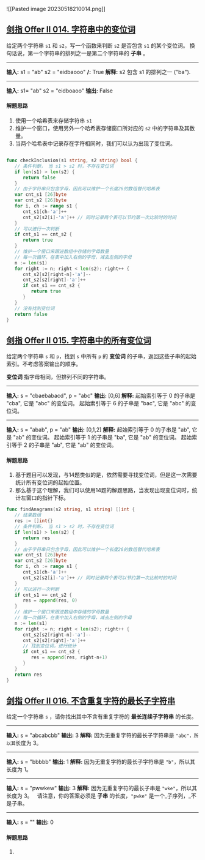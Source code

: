 ![[Pasted image 20230518210014.png]]

## [剑指 Offer II 014. 字符串中的变位词](https://leetcode.cn/problems/MPnaiL/)
给定两个字符串 `s1` 和 `s2`，写一个函数来判断 `s2` 是否包含 `s1` 的某个变位词。
换句话说，第一个字符串的排列之一是第二个字符串的 **子串** 。

---

**输入:** s1 = "ab" s2 = "eidbaooo"
**/:** True
**解释:** s2 包含 s1 的排列之一 ("ba").

---

**输入:** s1= "ab" s2 = "eidboaoo"
**输出:** False

#### 解题思路

1. 使用一个哈希表来存储字符串 `s1`
2. 维护一个窗口，使用另外一个哈希表存储窗口所对应的 `s2` 中的字符串及其数量。
3. 当两个哈希表中记录存在字符相同时，我们可以认为出现了变位词。

```go

func checkInclusion(s1 string, s2 string) bool {  
   // 条件判断， 当 s1 > s2 时，不存在变位词  
   if len(s1) > len(s2) {  
      return false  
   }  
   // 由于字符串只包含字母，因此可以维护一个长度26的数组替代哈希表  
   var cnt_s1 [26]byte  
   var cnt_s2 [26]byte  
   for i, ch := range s1 {  
      cnt_s1[ch-'a']++  
      cnt_s2[s2[i]-'a']++ // 同时记录两个表可以节约第一次比较时的时间  
   }  
   // 可以进行一次判断  
   if cnt_s1 == cnt_s2 {  
      return true  
   }  
   // 维护一个窗口来跟进数组中存储的字母数量  
   // 每一次循环，在表中加入右侧的字母，减去左侧的字母  
   n := len(s1)  
   for right := n; right < len(s2); right++ {  
      cnt_s2[s2[right-n]-'a']--  
      cnt_s2[s2[right]-'a']++  
      if cnt_s1 == cnt_s2 {  
         return true  
      }  
   }  
   // 没有找到变位词  
   return false  
}


```

## [剑指 Offer II 015. 字符串中的所有变位词](https://leetcode.cn/problems/VabMRr/)

给定两个字符串 `s` 和 `p`，找到 `s` 中所有 `p` 的 **变位词** 的子串，返回这些子串的起始索引。不考虑答案输出的顺序。

**变位词** 指字母相同，但排列不同的字符串。

---
**输入:** s = "cbaebabacd", p = "abc"
**输出:** [0,6]
**解释:**
起始索引等于 0 的子串是 "cba", 它是 "abc" 的变位词。
起始索引等于 6 的子串是 "bac", 它是 "abc" 的变位词。

---
**输入:** s = "abab", p = "ab"
**输出:** [0,1,2]
**解释:**
起始索引等于 0 的子串是 "ab", 它是 "ab" 的变位词。
起始索引等于 1 的子串是 "ba", 它是 "ab" 的变位词。
起始索引等于 2 的子串是 "ab", 它是 "ab" 的变位词。

#### 解题思路

1. 基于题目可以发现，与14题类似的是，依然需要寻找变位词，但是这一次需要统计所有变位词的起始位置。
2. 那么基于这个理解，我们可以使用14题的解题思路，当发现出现变位词时，统计左窗口的指针下标。

```go
func findAnagrams(s2 string, s1 string) []int {  
   // 结果数组
   res := []int{}  
   // 条件判断， 当 s1 > s2 时，不存在变位词  
   if len(s1) > len(s2) {  
      return res  
   }  
   // 由于字符串只包含字母，因此可以维护一个长度26的数组替代哈希表  
   var cnt_s1 [26]byte  
   var cnt_s2 [26]byte  
   for i, ch := range s1 {  
      cnt_s1[ch-'a']++  
      cnt_s2[s2[i]-'a']++ // 同时记录两个表可以节约第一次比较时的时间  
   }  
   // 可以进行一次判断  
   if cnt_s1 == cnt_s2 {  
      res = append(res, 0)  
   }  
   // 维护一个窗口来跟进数组中存储的字母数量  
   // 每一次循环，在表中加入右侧的字母，减去左侧的字母  
   n := len(s1)  
   for right := n; right < len(s2); right++ {  
      cnt_s2[s2[right-n]-'a']--  
      cnt_s2[s2[right]-'a']++  
      // 找到变位词，进行统计  
      if cnt_s1 == cnt_s2 {  
         res = append(res, right-n+1)  
      }  
   }  
   return res  
}
```

## [剑指 Offer II 016. 不含重复字符的最长子字符串](https://leetcode.cn/problems/wtcaE1/)
给定一个字符串 `s` ，请你找出其中不含有重复字符的 **最长连续子字符串** 的长度。

---
**输入:** s = "abcabcbb"
**输出:** 3 
**解释:** 因为无重复字符的最长子字符串是 `"abc"，所以其`长度为 3。

---
**输入:** s = "bbbbb"
**输出:** 1
**解释:** 因为无重复字符的最长子字符串是 `"b"`，所以其长度为 1。

---
**输入:** s = "pwwkew"
**输出:** 3
**解释:** 因为无重复字符的最长子串是 `"wke"`，所以其长度为 3。
     请注意，你的答案必须是 **子串** 的长度，`"pwke"` 是一个_子序列，_不是子串。

---
**输入:** s = ""
**输出:** 0


#### 解题思路
1. 